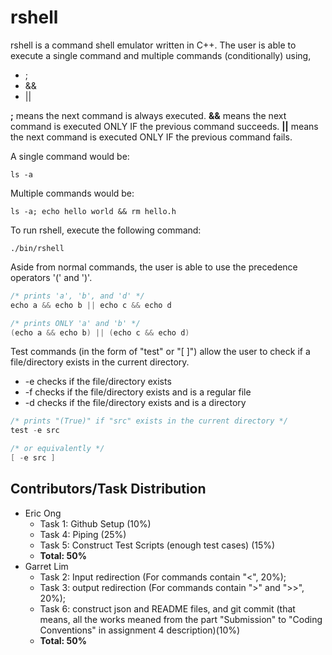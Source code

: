 # rshell

rshell is a command shell emulator written in C++.
The user is able to execute a single command and multiple commands (conditionally) using,
* ;
* &&
* ||

**;** means the next command is always executed. **&&** means the next command is executed ONLY IF the previous command succeeds. **||** means the next command is executed ONLY IF the previous command fails.

A single command would be:
```
ls -a
```

Multiple commands would be:
```
ls -a; echo hello world && rm hello.h
```

To run rshell, execute the following command:
```
./bin/rshell
```

Aside from normal commands, the user is able to use the precedence operators '(' and ')'.
```C++
/* prints 'a', 'b', and 'd' */
echo a && echo b || echo c && echo d

/* prints ONLY 'a' and 'b' */
(echo a && echo b) || (echo c && echo d)
```

Test commands (in the form of "test" or "[ ]") allow the user to check if a file/directory exists in the current directory.
* -e checks if the file/directory exists
* -f checks if the file/directory exists and is a regular file
* -d checks if the file/directory exists and is a directory
```C++
/* prints "(True)" if "src" exists in the current directory */
test -e src

/* or equivalently */
[ -e src ]
```

## Contributors/Task Distribution
* Eric Ong
  * Task 1: Github Setup (10%)
  * Task 4: Piping (25%)
  * Task 5: Construct Test Scripts (enough test cases) (15%)
  * **Total: 50%**
* Garret Lim
  * Task 2: Input redirection (For commands contain "<", 20%);
  * Task 3: output redirection (For commands contain ">" and ">>", 20%);
  * Task 6: construct json and README files, and git commit (that means, all the works meaned from the part "Submission" to "Coding Conventions" in assignment 4 description)(10%) 
  * **Total: 50%**
